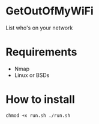 # GetOutOfMyWiFi
List who's on your network
# Requirements

* Nmap
* Linux or BSDs

# How to install

`chmod +x run.sh
./run.sh`
